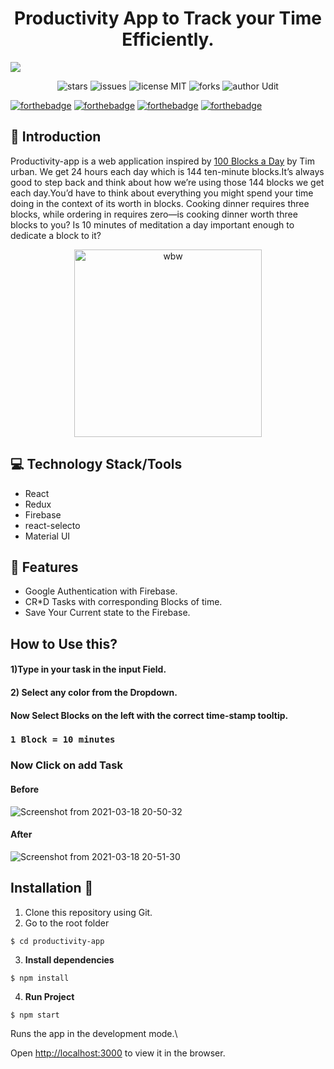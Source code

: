 <div align="center">
  <h1>Productivity App to Track your Time Efficiently.</h1>
</div>

<!-- Banner -->
<div class="container-fluid">
  <img class="mx-auto" src="https://i.imgur.com/pZrwK5R.png">
</div>
<p align="center">
    <img src="https://img.shields.io/github/stars/Udit-takkar/productivity-app" alt="stars" />
  <img src="https://img.shields.io/github/issues/Udit-takkar/productivity-app" alt="issues" />
    <img src="https://img.shields.io/badge/license-MIT-brightgreen" alt="license MIT"/>
    <img src="https://img.shields.io/github/forks/Udit-takkar/productivity-app" alt="forks" />
    <img src="https://img.shields.io/badge/author-Udit-takkar" alt="author Udit"/>
</p>

[![forthebadge](https://forthebadge.com/images/badges/built-by-developers.svg)](https://forthebadge.com)
[![forthebadge](https://forthebadge.com/images/badges/built-with-love.svg)](https://forthebadge.com)
[![forthebadge](https://forthebadge.com/images/badges/built-with-swag.svg)](https://forthebadge.com)
[![forthebadge](https://forthebadge.com/images/badges/made-with-javascript.svg)](https://forthebadge.com)

## 📌 Introduction
Productivity-app is a web application inspired by [100 Blocks a Day](https://waitbutwhy.com/2016/10/100-blocks-day.html) by Tim urban. We get 24 hours each day which is 144 ten-minute blocks.It’s always good to step back and think about how we’re using those 144 blocks we get each day.You’d have to think about everything you might spend your time doing in the context of its worth in blocks. Cooking dinner requires three blocks, while ordering in requires zero—is cooking dinner worth three blocks to you? Is 10 minutes of meditation a day important enough to dedicate a block to it?

<div align="center">
<img src="https://mk0waitbutwhy9c3hjku.kinstacdn.com/wp-content/uploads/2016/10/100-blocks-a-day-329x600.png" height="300" alt="wbw" />
</div>

## 💻 Technology Stack/Tools
- React
- Redux
- Firebase
- react-selecto
- Material UI


## 🎯 Features

- Google Authentication with Firebase.
- CR*D Tasks with corresponding Blocks of time.
- Save Your Current state to the Firebase.



## How to Use this?
#### 1)Type in your task in the input Field.
#### 2) Select any color from the Dropdown.

#### Now Select Blocks on the left with the correct time-stamp tooltip.
  ### `1 Block = 10 minutes`
 
### Now Click on add Task

#### Before

 ![Screenshot from 2021-03-18 20-50-32](https://i.imgur.com/LJo3T1M.png)

#### After

![Screenshot from 2021-03-18 20-51-30](https://i.imgur.com/2yjE6Qb.png)



## Installation 🔧

1. Clone this repository using Git.
2. Go to the root folder
```
$ cd productivity-app
```
3. **Install dependencies**

```
$ npm install
```
4. **Run Project**

```
$ npm start
```




Runs the app in the development mode.\

Open [http://localhost:3000](http://localhost:3000) to view it in the browser.


